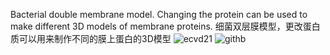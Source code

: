 Bacterial double membrane model. Changing the protein can be used to make different 3D models of membrane proteins.
细菌双层膜模型，更改蛋白质可以用来制作不同的膜上蛋白的3D模型
![ecvd21](https://github.com/user-attachments/assets/5e87b83f-0e76-4a2b-9a99-7ae8024f0f76)
![githb](https://github.com/user-attachments/assets/7e26d62f-aa63-4e68-9172-c60654747a59)

